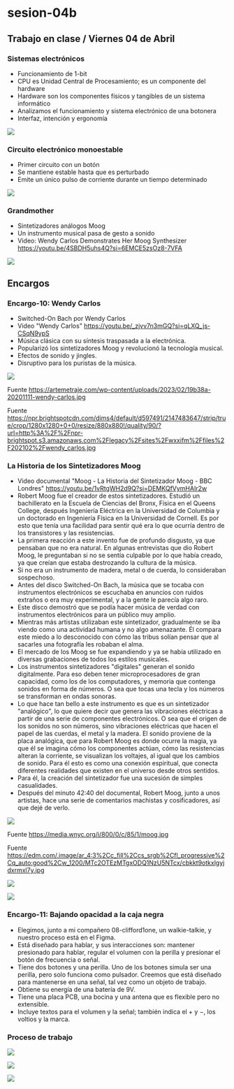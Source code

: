 # sesion-04b

## Trabajo en clase / Viernes 04 de Abril

### Sistemas electrónicos

- Funcionamiento de 1-bit
- CPU es Unidad Central de Procesamiento; es un componente del hardware
- Hardware son los componentes físicos y tangibles de un sistema informático
- Analizamos el funcionamiento y sistema electrónico de una botonera
- Interfaz, intención y ergonomía

![](./archivos/tme-sesion04b-01.jpeg)

### Circuito electrónico monoestable

- Primer circuito con un botón
- Se mantiene estable hasta que es perturbado
- Emite un único pulso de corriente durante un tiempo determinado

![](./archivos/tme-sesion04b-componentes.jpeg)

### Grandmother

- Sintetizadores análogos Moog
- Un instrumento musical pasa de gesto a sonido
- Video: Wendy Carlos Demonstrates Her Moog Synthesizer <https://youtu.be/4SBDH5uhs4Q?si=6EMCE5zsOz8-7VFA>

![](./archivos/tme-sesion04b-02.jpeg)

## Encargos

### Encargo-10: Wendy Carlos

- Switched-On Bach por Wendy Carlos
- Video "Wendy Carlos" <https://youtu.be/_zjvv7n3mGQ?si=qLXQ_js-CSqN9ypS>
- Música clásica con su síntesis traspasada a la electrónica.
- Popularizó los sintetizadores Moog y revolucionó la tecnología musical.
- Efectos de sonido y jingles.
- Disruptivo para los puristas de la música.

![](./archivos/tme-sesion04b-wendy.jpeg)

Fuente <https://artemetraje.com/wp-content/uploads/2023/02/19b38a-20201111-wendy-carlos.jpg>

Fuente <https://npr.brightspotcdn.com/dims4/default/d597491/2147483647/strip/true/crop/1280x1280+0+0/resize/880x880!/quality/90/?url=http%3A%2F%2Fnpr-brightspot.s3.amazonaws.com%2Flegacy%2Fsites%2Fwxxifm%2Ffiles%2F202102%2Fwendy_carlos.jpg>

### La Historia de los Sintetizadores Moog

- Video documental "Moog - La Historia del Sintetizador Moog - BBC Londres" <https://youtu.be/1vRtgWH2d9Q?si=DEMKQfVymHAIr2w>
- Robert Moog fue el creador de estos sintetizadores. Estudió un bachillerato en la Escuela de Ciencias del Bronx, Física en el Queens College, después Ingeniería Eléctrica en la Universidad de Columbia y un doctorado en Ingeniería Física en la Universidad de Cornell. Es por esto que tenía una facilidad para sentir qué era lo que ocurría dentro de los transistores y las resistencias.
- La primera reacción a este invento fue de profundo disgusto, ya que pensaban que no era natural. En algunas entrevistas que dio Robert Moog, le preguntaban si no se sentía culpable por lo que había creado, ya que creían que estaba destrozando la cultura de la música.
- Si no era un instrumento de madera, metal o de cuerda, lo consideraban sospechoso.
- Antes del disco Switched-On Bach, la música que se tocaba con instrumentos electrónicos se escuchaba en anuncios con ruidos extraños o era muy experimental, y a la gente le parecía algo raro.
- Este disco demostró que se podía hacer música de verdad con instrumentos electrónicos para un público muy amplio.
- Mientras más artistas utilizaban este sintetizador, gradualmente se iba viendo como una actividad humana y no algo amenazante. Él compara este miedo a lo desconocido con cómo las tribus solían pensar que al sacarles una fotografía les robaban el alma.
- El mercado de los Moog se fue expandiendo y ya se había utilizado en diversas grabaciones de todos los estilos musicales.
- Los instrumentos sintetizadores "digitales" generan el sonido digitalmente. Para eso deben tener microprocesadores de gran capacidad, como los de los computadores, y memoria que contenga sonidos en forma de números. O sea que tocas una tecla y los números se transforman en ondas sonoras.
- Lo que hace tan bello a este instrumento es que es un sintetizador "analógico", lo que quiere decir que genera las vibraciones eléctricas a partir de una serie de componentes electrónicos. O sea que el origen de los sonidos no son números, sino vibraciones eléctricas que hacen el papel de las cuerdas, el metal y la madera. El sonido proviene de la placa analógica, que para Robert Moog es donde ocurre la magia, ya que él se imagina cómo los componentes actúan, cómo las resistencias alteran la corriente, se visualizan los voltajes, al igual que los cambios de sonido. Para él esto es como una conexión espiritual, que conecta diferentes realidades que existen en el universo desde otros sentidos.
- Para él, la creación del sintetizador fue una sucesión de simples casualidades.
- Después del minuto 42:40 del documental, Robert Moog, junto a unos artistas, hace una serie de comentarios machistas y cosificadores, así que dejé de verlo.

![](./archivos/tme-sesion04b-moog.jpeg)

Fuente <https://media.wnyc.org/i/800/0/c/85/1/moog.jpg>

Fuente <https://edm.com/.image/ar_4:3%2Cc_fill%2Ccs_srgb%2Cfl_progressive%2Cq_auto:good%2Cw_1200/MTc2OTEzMTgxODQ1NzU5NTcx/cbkkt9otkxlgyjdxrmxl7y.jpg>

![](./archivos/tme-sesion04b-03.jpeg)

![](./archivos/tme-sesion04b-04.jpeg)

### Encargo-11: Bajando opacidad a la caja negra

- Elegimos, junto a mi compañero 08-clifford1one, un walkie-talkie, y nuestro proceso está en el Figma.
- Está diseñado para hablar, y sus interacciones son: mantener presionado para hablar, regular el volumen con la perilla y presionar el botón de frecuencia o señal.
- Tiene dos botones y una perilla. Uno de los botones simula ser una perilla, pero solo funciona como pulsador. Creemos que está diseñado para mantenerse en una señal, tal vez como un objeto de trabajo.
- Obtiene su energía de una batería de 9V.
- Tiene una placa PCB, una bocina y una antena que es flexible pero no extensible.
- Incluye textos para el volumen y la señal; también indica el + y −, los voltios y la marca.

### Proceso de trabajo

![](./archivos/tme-sesion04b-foto33.png)

![](./archivos/tme-sesion04b-foto34.png)

![](./archivos/tme-sesion04b-foto35.jpeg)
